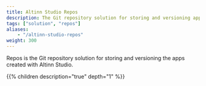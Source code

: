 ```yaml
---
title: Altinn Studio Repos
description: The Git repository solution for storing and versioning apps developed with Altinn Studio.
tags: ["solution", "repos"]
aliases:
    - "/altinn-studio-repos"
weight: 300
---
```


Repos is the Git repository solution for storing and versioning the apps created with Altinn Studio.  

{{% children description="true" depth="1" %}}
